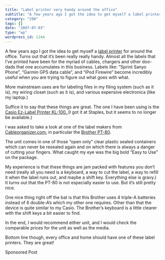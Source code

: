 ```yaml
---
title: "Label printer very handy around the office"
subtitle: "A few years ago I got the idea to get myself a label printer"
category: "298"
tags: []
date: "2007-07-03"
type: "wp"
wordpress_id: 1244
---
```

A few years ago I got the idea to get myself a [label printer](http://en.wikipedia.org/wiki/Label_printer) for around the office. Turns out that it’s been really really handy.
Almost all the labels that I’ve printed have been for the myriad of cables, chargers and other doo-dads that one accumulates in this business. Labels like: “Sprint Sanyo Phone”, “Garmin GPS data cable”, and “iPod Firewire” become incredibly useful when you are trying to figure out what goes with what.

More mainstream uses are for labeling files in my filing system (such as it is), my wiring closet (such as it is), and various expensive electronica (like my laptop.)

Suffice it to say that these things are great. The one I have been using is the [Casio Ez-Label Printer KL-100. ](http://www.casio.com/products/archive/Label_%26_Disk_Title_Printers/Label_Printers/KL-100/) (I got it at Staples, but it seems to no longer be available.)

I was asked to take a look at one of the label makers from [Cableorganizer.com](http://cableorganizer.com), in particular the [Brother PT-80](http://welcome.solutions.brother.com/BSC/public/us/us/en/model_top/P-touch/80eus.html?reg=us&c=us&lang=en&prod=80eus).

The unit comes in one of those “open only” clear plastic sealed containers which can never be resealed again and on which there is always a danger of cutting your fingers. What caught my eye was the big bold “Easy to Use” on the package.

My experience is that these things are jam packed with features you don’t need (really all you need is a keyboard, a way to cut the label, a way to refill it when the label runs out, and maybe a shift key. Everything else is gravy.) It turns out that the PT-80 is not especially easier to use. But it’s still pretty nice.

One nice thing right off the bat is that this Brother uses 4 triple-A batteries instead of 6 double-A’s which my other one requires. Other than that the device is quite similar to my Casio. The Brother’s keyboard is a little clearer with the shift keys a bit easier to find.

In the end, I would recommend either unit, and I would check the comparable prices for the unit as well as the media.

Bottom line though, every office and home should have one of these label printers. They are great!

Sponsored Post